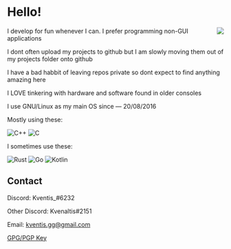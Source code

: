 
# Hello!

<img align="right" src="https://i.imgur.com/IQQnGTv.gif">

I develop for fun whenever I can. 
I prefer programming non-GUI applications

I dont often upload my projects to github but I am slowly moving them out of my projects folder onto github

I have a bad habbit of leaving repos private so dont expect to find anything amazing here

I LOVE tinkering with hardware and software found in older consoles

I use GNU/Linux as my main OS since — 20/08/2016

Mostly using these:

![C++](https://img.shields.io/badge/C++-blue.svg?style=flat&logo=c%2B%2B)
![C](https://img.shields.io/badge/C-blue.svg?style=flat&logo=c)

I sometimes use these:

![Rust](https://img.shields.io/badge/Rust-brown.svg?style=flat&logo=rust)
![Go](https://img.shields.io/badge/Go-grey.svg?style=flat&logo=Go)
![Kotlin](https://img.shields.io/badge/Kotlin-purple.svg?style=flat&logo=kotlin)

## Contact

Discord: Kventis_#6232

Other Discord: Kvenaltis#2151

Email: kventis.gg@gmail.com

[GPG/PGP Key](https://pastebin.com/raw/Z1v1HTXB)

